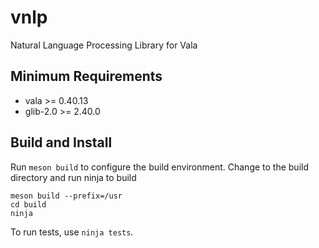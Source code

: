 # vnlp
Natural Language Processing Library for Vala

## Minimum Requirements

- vala >= 0.40.13
- glib-2.0 >= 2.40.0

## Build and Install

Run ```meson build``` to configure the build environment. Change to the build directory and run ninja to build

```
meson build --prefix=/usr
cd build
ninja
```

To run tests, use ```ninja tests```.
